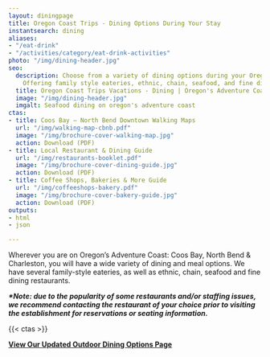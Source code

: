 ```yaml
---
layout: diningpage
title: Oregon Coast Trips - Dining Options During Your Stay
instantsearch: dining
aliases:
- "/eat-drink"
- "/activities/category/eat-drink-activities"
photo: "/img/dining-header.jpg"
seo:
  description: Choose from a variety of dining options during your Oregon Coast trip!
    Offering family style eateries, ethnic, chain, seafood, and fine dining restaurants.
  title: Oregon Coast Trips Vacations - Dining | Oregon's Adventure Coast
  image: "/img/dining-header.jpg"
  imgalt: Seafood dining on oregon's adventure coast
ctas:
- title: Coos Bay – North Bend Downtown Walking Maps
  url: "/img/walking-map-cbnb.pdf"
  image: "/img/brochure-cover-walking-map.jpg"
  action: Download (PDF)
- title: Local Restaurant & Dining Guide
  url: "/img/restaurants-booklet.pdf"
  image: "/img/brochure-cover-dining-guide.jpg"
  action: Download (PDF)
- title: Coffee Shops, Bakeries & More Guide
  url: "/img/coffeeshops-bakery.pdf"
  image: "/img/brochure-cover-bakery-guide.jpg"
  action: Download (PDF)
outputs:
- html
- json

---
```

Wherever you are on Oregon’s Adventure Coast: Coos Bay, North Bend & Charleston, you will have a wide variety of dining and meal options. We have several family-style eateries, as well as ethnic, chain, seafood and fine dining restaurants.

**_*Note: due to the popularity of some restaurants and/or staffing issues, we recommend contacting the restaurant of your choice prior to visiting the establishment for reservations or seating information._**

{{< ctas >}}

[**View Our Updated Outdoor Dining Options Page**](/blog/looking-for-outdoor-dining-options-coos-bay-north-bend-charleston-have-several-from-which-to-choose/)